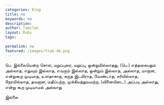 ```yaml
---
categories: blog
title: no
keywords: no
description: 
author: Tamilan
layout: Ruby
tags: 
 
permalink: no
featured: /images/ttak-48.png
---
```

  
பெ. இல்லையென்ற சொல், மறுப்புரை, மறுப்பு, ஒன்றுமில்லாதது, (பெ.) எத்தகையதும் அல்லாத, எதுவும் இல்லாத, எவரும் இல்லாத, ஒன்றும் இல்லாத, அல்லாத, மாறான, என்றுகூற முடியாத, உளதாகாத, கருத இடமிராத, வேண்டாத, சரியில்லாத, நேரமில்லாத, தவறான, மதிப்பற்ற, முக்கியத்துவமற்ற, (வினையிடை.) அப்படி அல்லாது, என்று கூற முடியாமல் அல்லாது  
  
இல்லை